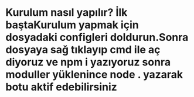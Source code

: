 # Kurulum nasıl yapılır? İlk baştaKurulum yapmak için dosyadaki configleri doldurun.Sonra dosyaya sağ tıklayıp cmd ile aç diyoruz ve npm i yazıyoruz sonra moduller yüklenince node . yazarak botu aktif edebilirsiniz